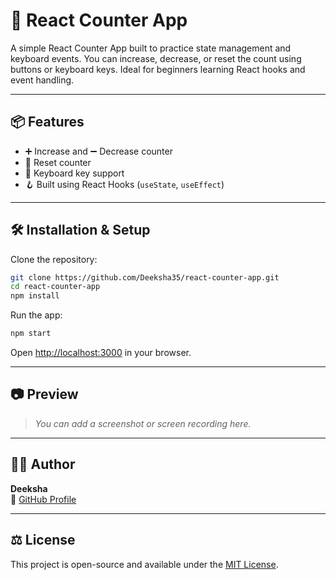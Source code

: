 # 🚀 React Counter App

A simple React Counter App built to practice state management and keyboard events. You can increase, decrease, or reset the count using buttons or keyboard keys. Ideal for beginners learning React hooks and event handling.

---

## 📦 Features

- ➕ Increase and ➖ Decrease counter  
- 🔄 Reset counter  
- 🎹 Keyboard key support  
- 🪝 Built using React Hooks (`useState`, `useEffect`)

---

## 🛠️ Installation & Setup

Clone the repository:

```bash
git clone https://github.com/Deeksha35/react-counter-app.git
cd react-counter-app
npm install
```

Run the app:

```bash
npm start
```

Open [http://localhost:3000](http://localhost:3000) in your browser.

---

## 📷 Preview

> *You can add a screenshot or screen recording here.*

---

## 👩‍💻 Author

**Deeksha**  
🔗 [GitHub Profile](https://github.com/Deeksha35)

---

## ⚖️ License

This project is open-source and available under the [MIT License](LICENSE).
